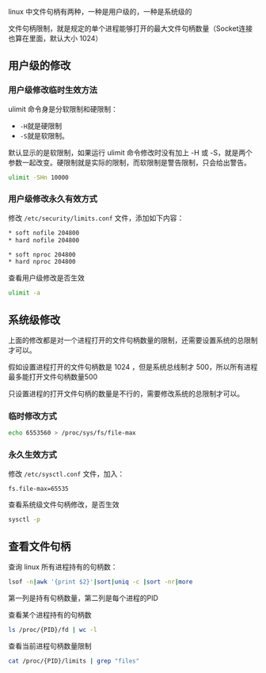 
linux 中文件句柄有两种，一种是用户级的，一种是系统级的

文件句柄限制，就是规定的单个进程能够打开的最大文件句柄数量（Socket连接也算在里面，默认大小 1024）

## 用户级的修改

### 用户级修改临时生效方法

ulimit 命令身是分软限制和硬限制：

- `-H`就是硬限制
- `-S`就是软限制。

默认显示的是软限制，如果运行 ulimit 命令修改时没有加上 -H 或 -S，就是两个参数一起改变。硬限制就是实际的限制，而软限制是警告限制，只会给出警告。

```bash
ulimit -SHn 10000
```

### 用户级修改永久有效方式

修改 `/etc/security/limits.conf` 文件，添加如下内容：

```bash
* soft nofile 204800
* hard nofile 204800

* soft nproc 204800
* hard nproc 204800
```

查看用户级修改是否生效

```bash
ulimit -a
```

## 系统级修改

上面的修改都是对一个进程打开的文件句柄数量的限制，还需要设置系统的总限制才可以。

假如设置进程打开的文件句柄数是 1024 ，但是系统总线制才 500，所以所有进程最多能打开文件句柄数量500

只设置进程的打开文件句柄的数量是不行的，需要修改系统的总限制才可以。

### 临时修改方式

```bash
echo 6553560 > /proc/sys/fs/file-max
```

### 永久生效方式

修改 `/etc/sysctl.conf` 文件，加入：

```bash
fs.file-max=65535
```

查看系统级文件句柄修改，是否生效

```bash
sysctl -p
```

## 查看文件句柄

查询 linux 所有进程持有的句柄数：

```bash
lsof -n|awk '{print $2}'|sort|uniq -c |sort -nr|more
```

第一列是持有句柄数量，第二列是每个进程的PID

查看某个进程持有的句柄数

```bash
ls /proc/{PID}/fd | wc -l
```

查看当前进程句柄数量限制

```bash
cat /proc/{PID}/limits | grep "files"
```
